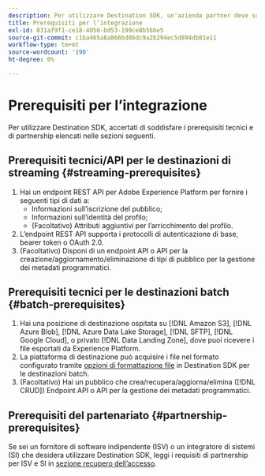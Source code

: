 ```yaml
---
description: Per utilizzare Destination SDK, un'azienda partner deve soddisfare i prerequisiti elencati in questo documento.
title: Prerequisiti per l’integrazione
exl-id: 031af9f1-ce18-4056-bd53-199ce8b56be5
source-git-commit: c1ba465a8a866bd8bdc9a2b294ec5d894db81e11
workflow-type: tm+mt
source-wordcount: '198'
ht-degree: 0%

---
```


# Prerequisiti per l’integrazione

Per utilizzare Destination SDK, accertati di soddisfare i prerequisiti tecnici e di partnership elencati nelle sezioni seguenti.

## Prerequisiti tecnici/API per le destinazioni di streaming {#streaming-prerequisites}

1. Hai un endpoint REST API per Adobe Experience Platform per fornire i seguenti tipi di dati a:
   * Informazioni sull’iscrizione del pubblico;
   * Informazioni sull’identità del profilo;
   * (Facoltativo) Attributi aggiuntivi per l’arricchimento del profilo.
2. L’endpoint REST API supporta i protocolli di autenticazione di base, bearer token o OAuth 2.0.
3. (Facoltativo) Disponi di un endpoint API o API per la creazione/aggiornamento/eliminazione di tipi di pubblico per la gestione dei metadati programmatici.

## Prerequisiti tecnici per le destinazioni batch {#batch-prerequisites}

1. Hai una posizione di destinazione ospitata su [!DNL Amazon S3], [!DNL Azure Blob], [!DNL Azure Data Lake Storage], [!DNL SFTP], [!DNL Google Cloud], o privato [!DNL Data Landing Zone], dove puoi ricevere i file esportati da Experience Platform.
2. La piattaforma di destinazione può acquisire i file nel formato configurato tramite [opzioni di formattazione file](functionality/destination-server/file-formatting.md) in Destination SDK per le destinazioni batch.
3. (Facoltativo) Hai un pubblico che crea/recupera/aggiorna/elimina ([!DNL CRUD]) Endpoint API o API per la gestione dei metadati programmatici.

## Prerequisiti del partenariato {#partnership-prerequisites}

Se sei un fornitore di software indipendente (ISV) o un integratore di sistemi (SI) che desidera utilizzare Destination SDK, leggi i requisiti di partnership per ISV e SI in [sezione recupero dell’accesso](overview.md#get-access).
